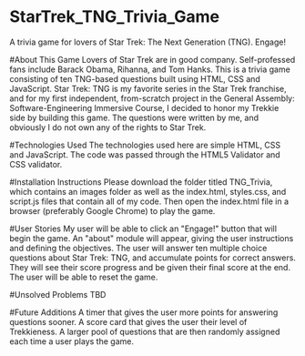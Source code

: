 # StarTrek_TNG_Trivia_Game
A trivia game for lovers of Star Trek: The Next Generation (TNG). Engage!

#About This Game
Lovers of Star Trek are in good company. Self-professed fans include Barack Obama, Rihanna, and Tom Hanks. This is a trivia game consisting of ten TNG-based questions built using HTML, CSS and JavaScript. Star Trek: TNG is my favorite series in the Star Trek franchise, and for my first independent, from-scratch project in the General Assembly: Software-Engineering Immersive Course, I decided to honor my Trekkie side by building this game. The questions were written by me, and obviously I do not own any of the rights to Star Trek. 

#Technologies Used
The technologies used here are simple HTML, CSS and JavaScript. The code was passed through the HTML5 Validator and CSS validator. 

#Installation Instructions
Please download the folder titled TNG_Trivia, which contains an images folder as well as the index.html, styles.css, and script.js files that contain all of my code. Then open the index.html file in a browser (preferably Google Chrome) to play the game. 

#User Stories
My user will be able to click an "Engage!" button that will begin the game. An "about" module will appear, giving the user instructions and defining the objectives. The user will answer ten multiple choice questions about Star Trek: TNG, and accumulate points for correct answers. They will see their score progress and be given their final score at the end. The user will be able to reset the game. 

#Unsolved Problems
TBD

#Future Additions
A timer that gives the user more points for answering questions sooner. A score card that gives the user their level of Trekkieness. A larger pool of questions that are then randomly assigned each time a user plays the game. 
